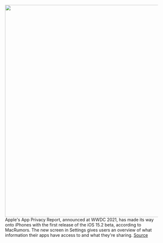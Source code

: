 <img src='https://cdn.vox-cdn.com/thumbor/lnPZEIyfVltTS6z8fUu4MF-z-vM=/0x0:2416x1462/1200x800/filters:focal(1353x224:1813x684)/cdn.vox-cdn.com/uploads/chorus_image/image/70054032/Screen_Shot_2021_10_27_at_12.46.16.0.png' width='700px' /><br/>
Apple's App Privacy Report, announced at WWDC 2021, has made its way onto iPhones with the first release of the iOS 15.2 beta, according to MacRumors. The new screen in Settings gives users an overview of what information their apps have access to and what they're sharing.
<a href='https://www.theverge.com/2021/10/27/22749352/apple-app-privacy-report-ios-15-2-beta-feature'> Source <a/>